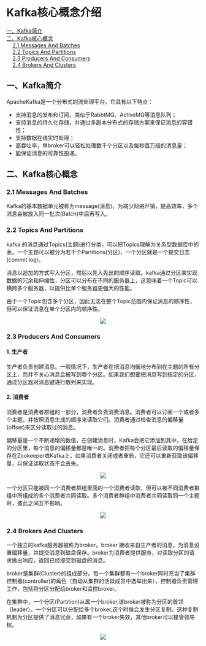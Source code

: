 # Kafka核心概念介绍

<nav>
<a href="#一Kafka简介">一、Kafka简介</a><br/>
<a href="#二Kafka核心概念">二、Kafka核心概念</a><br/>
&nbsp;&nbsp;&nbsp;&nbsp;<a href="#21-Messages-And-Batches">2.1 Messages And Batches</a><br/>
&nbsp;&nbsp;&nbsp;&nbsp;<a href="#22-Topics-And-Partitions">2.2 Topics And Partitions</a><br/>
&nbsp;&nbsp;&nbsp;&nbsp;<a href="#23-Producers-And-Consumers">2.3 Producers And Consumers</a><br/>
&nbsp;&nbsp;&nbsp;&nbsp;<a href="#24-Brokers-And-Clusters">2.4 Brokers And Clusters </a><br/>
</nav>


## 一、Kafka简介

ApacheKafka是一个分布式的流处理平台。它具有以下特点：

+ 支持消息的发布和订阅，类似于RabbtMQ、ActiveMQ等消息队列；
+ 支持消息的持久化存储，并通过多副本分布式的存储方案来保证消息的容错性；
+ 支持数据在线实时处理；
+ 高吞吐率，单broker可以轻松处理数千个分区以及每秒百万级的消息量；
+ 能保证消息的可靠性投递。

## 二、Kafka核心概念

### 2.1 Messages And Batches

Kafka的基本数据单元被称为message(消息)，为减少网络开销，提高效率，多个消息会被放入同一批次(Batch)中后再写入。

### 2.2 Topics And Partitions

kafka 的消息通过Topics(主题)进行分类，可以把Topics理解为关系型数据库中的表。一个主题可以被分为若干个Partitions(分区)，一个分区就是一个提交日志(commit log)。

消息以追加的方式写入分区，然后以先入先出的顺序读取。kafka通过分区来实现数据的冗余和伸缩性，分区可以分布在不同的服务器上，这意味着一个Topic可以横跨多个服务器，以提供比单个服务器更强大的性能。

由于一个Topic包含多个分区，因此无法在整个Topic范围内保证消息的顺序性，但可以保证消息在单个分区内的顺序性。

<div align="center"> <img  src="https://github.com/heibaiying/BigData-Notes/blob/master/pictures/kafka-topic.png"/> </div>

### 2.3 Producers And Consumers

#### 1. 生产者

生产者负责创建消息。一般情况下，生产者在把消息均衡地分布到在主题的所有分区上，而并不关心消息会被写到哪个分区。如果我们想要把消息写到指定的分区，通过分区器对消息键进行散列来实现。

#### 2. 消费者

消费者是消费者群组的一部分，消费者负责消费消息。消费者可以订阅一个或者多个主题，并按照消息生成的顺序来读取它们。消费者通过检查消息的偏移量(offset)来区分读取过的消息。

偏移量是一个不断递增的数值，在创建消息时，Kafka会把它添加到其中，在给定的分区里，每个消息的偏移量都是唯一的。消费者把每个分区最后读取的偏移量保存在Zookeeper或Kafka上，如果消费者关闭或者重启，它还可以重新获取该偏移量，以保证读取状态不会丢失。

<div align="center"> <img  src="https://github.com/heibaiying/BigData-Notes/blob/master/pictures/kafka-producer-consumer.png"/> </div>

一个分区只能被同一个消费者群组里面的一个消费者读取，但可以被不同消费者群组中所组成的多个消费者共同读取。多个消费者群组中消费者共同读取同一个主题时，彼此之间互不影响。

<div align="center"> <img  src="https://github.com/heibaiying/BigData-Notes/blob/master/pictures/kafka消费者.png"/> </div>

### 2.4 Brokers And Clusters 

一个独立的kafka服务器被称为broker。broker 接收来自生产者的消息，为消息设置偏移量，并提交消息到磁盘保存。broker为消费者提供服务，对读取分区的请求做出响应，返回已经提交到磁盘的消息。

broker是集群(Cluster)的组成部分。每一个集群都有一个broker同时充当了集群控制器(controller)的角色（自动从集群的活跃成员中选举出来），控制器负责管理工作，包括将分区分配给broker和监控broker。

在集群中，一个分区(Partition)从属一个broker,该broker被称为分区的首领（leader）。一个分区可以分配给多个broker,这个时候会发生分区复制。这种复制机制为分区提供了消息冗余，如果有一个broker失效，其他broker可以接管领导权。

<div align="center"> <img  src="https://github.com/heibaiying/BigData-Notes/blob/master/pictures/kafka-cluster.png"/> </div>